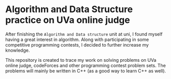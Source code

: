 # Algorithm and Data Structure practice on UVa online judge

After finishing the `Algorithm and Data structure` unit at uni, I found myself having a great interest in algorithm. Along with participating in some competitive programming contests, I decided to further increase my knowledge.

This repository is created to trace my work on solving problems on UVa online judge, codeForces and other programming contest problem sets. The problems will mainly be written in C++ (as a good way to learn C++ as well).
